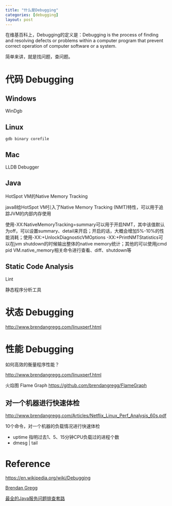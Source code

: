 ```yaml
---
title: "什么是Debugging"
categories: [debugging]
layout: post
---
```


在维基百科上，Debugging的定义是：Debugging is the process of finding and resolving defects or problems within a computer program that prevent correct operation of computer software or a system.

简单来讲，就是找问题，查问题。


# 代码 Debugging

## Windows

WinDgb

## Linux

```shell
gdb binary corefile
```

## Mac

LLDB Debugger

## Java 


HotSpot VM的Native Memory Tracking

java8给HotSpot VM引入了Native Memory Tracking (NMT)特性，可以用于追踪JVM的内部内存使用

使用-XX:NativeMemoryTracking=summary可以用于开启NMT，其中该值默认为off，可以设置summary、detail来开启；开启的话，大概会增加5%-10%的性能消耗；使用-XX:+UnlockDiagnosticVMOptions -XX:+PrintNMTStatistics可以在jvm shutdown的时候输出整体的native memory统计；其他的可以使用jcmd pid VM.native_memory相关命令进行查看、diff、shutdown等



## Static Code Analysis

Lint

静态程序分析工具




# 状态 Debugging

http://www.brendangregg.com/linuxperf.html



# 性能 Debugging

如何高效的衡量程序性能？

http://www.brendangregg.com/linuxperf.html


火焰图 Flame Graph
https://github.com/brendangregg/FlameGraph


## 对一个机器进行快速体检

http://www.brendangregg.com/Articles/Netflix_Linux_Perf_Analysis_60s.pdf

10个命令，对一个机器的负载情况进行快速体检
* uptime 指明过去1、5、15分钟CPU负载过的进程个数
* dmesg | tail



# Reference

https://en.wikipedia.org/wiki/Debugging

[Brendan Gregg](http://www.brendangregg.com/)

[最全的Java服务问题排查套路](https://mp.weixin.qq.com/s?__biz=MzUzODQ0MDY2Nw==&mid=2247483975&idx=1&sn=14dad1cf52a4407456eaf32395902bb7)